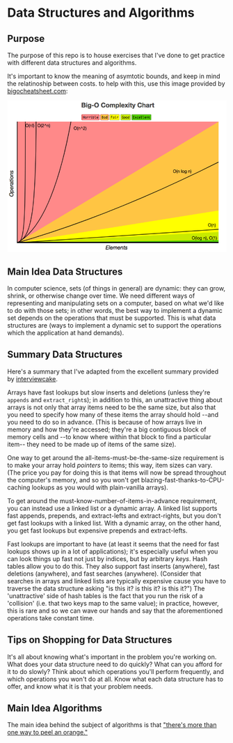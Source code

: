 Data Structures and Algorithms
==============================

Purpose
-------
The purpose of this repo is to house exercises that I've done to get practice
with different data structures and algorithms.

It's important to know the meaning of asymtotic bounds, and keep in mind the
relatinoship between costs. to help with this, use this image provided by
[bigocheatsheet.com](http://bigocheatsheet.com/):

<img src="/images/big_o_viz.png" width=850>


Main Idea Data Structures
-------------------------
In computer science, sets (of things in general) are dynamic: they can grow,
shrink, or otherwise change over time. We need different ways of representing
and manipulating sets on a computer, based on what we'd like to do with those
sets; in other words, the best way to implement a dynamic set depends on the
operations that must be supported. This is what data structures are (ways to
implement a dynamic set to support the operations which the application at hand
demands).

Summary Data Structures
-----------------------
Here's a summary that I've adapted from the excellent summary provided by
[interviewcake](https://goo.gl/DHbaPJ).

Arrays have fast lookups but slow inserts and deletions (unless they're
`appends` and `extract_right`s); in addition to this, an unattractive thing
about arrays is not only that array items need to be the same size, but also
that you need to specify how many of these items the array should hold --and you
need to do so in advance. (This is because of how arrays live in memory and how
they're accessed; they're a big contiguous block of memory cells and --to know
where within that block to find a particular item-- they need to be made up of
items of the same size).

One way to get around the all-items-must-be-the-same-size requirement is to make
your array hold _pointers_ to items; this way, item sizes can vary. (The price
you pay for doing this is that items will now be spread throughout the
computer's memory, and so you won't get blazing-fast-thanks-to-CPU-caching
lookups as you would with plain-vanilla arrays).

To get around the must-know-number-of-items-in-advance requirement, you can
instead use a linked list or a dynamic array. A linked list supports fast
appends, prepends, and extract-lefts and extract-rights, but you don't get fast
lookups with a linked list. With a dynamic array, on the other hand, you get
fast lookups but expensive prepends and extract-lefts.

Fast lookups are important to have (at least it seems that the need for fast
lookups shows up in a lot of applications); it's especially useful when you can
look things up fast not just by indices, but by arbitrary _keys_. Hash tables
allow you to do this. They also support fast inserts (anywhere), fast deletions
(anywhere), and fast searches (anywhere). (Consider that searches in arrays and
linked lists are typically expensive cause you have to traverse the data
structure asking "is this it? is this it? is this it?") The 'unattractive' side
of hash tables is the fact that you run the risk of a 'collision' (i.e. that two
keys map to the same value); in practice, however, this is rare and so we can
wave our hands and say that the aforementioned operations take constant time.

Tips on Shopping for Data Structures
------------------------------------
It's all about knowing what's important in the problem you're working on.  What
does your data structure need to do quickly? What can you afford for it to do
slowly? Think about which operations you'll perform frequently, and which
operations you won't do at all. Know what each data structure has to offer, and
know what it is that your problem needs.


Main Idea Algorithms
--------------------
The main idea behind the subject of algorithms is that ["there's more than one
way to peel an orange."](https://goo.gl/jRLxCp)
